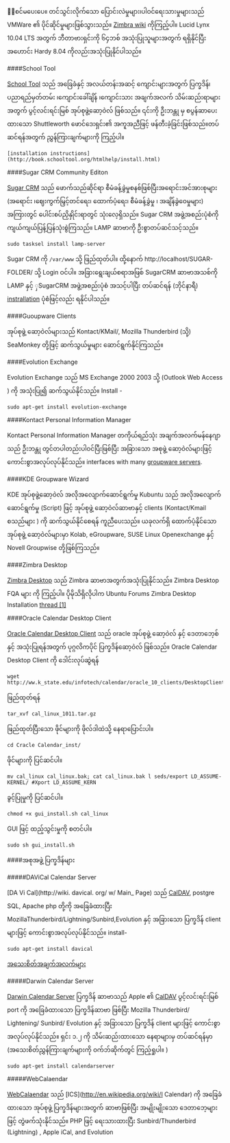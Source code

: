 ﻿�်စင်မပေးပေ။ တင်သွင်းလိုက်သော ပြောင်းလဲမှုများ၊ပါဝင်ရေးသားမှုများသည် VMWare ၏ ပိုင်ဆိုင်မှုများဖြစ်သွားသည်။  [Zimbra wiki](http://wiki.zimbra.com/wiki/Main-Page) ကိုကြည့်ပါ။ Lucid Lynx 10.04 LTS အတွက် ဘီတာဗားရှင်းကို ၆၄ဘစ် အသုံးပြုသူများအတွက် ရရှိနိုင်ပြီး အဟောင်း Hardy 8.04 ကိုလည်းအသုံးပြုနိုင်ပါသည်။

####School Tool

[School Tool](http://www.schooltool.org/) သည် အခြေခံနှင့် အလယ်တန်းအဆင့် ကျောင်းများအတွက် ပြက္ခဒိန်၊ ပညာရည်မှတ်တမ်း ၊ကျောင်းခေါ်ချိန် ၊ကျောင်းသား အချက်အလက် သိမ်းဆည်းရာများအတွက် ပွင့်လင်းရင်းမြစ် အုပ်စုဖွဲ့ဆော့ဝဲလ် ဖြစ်သည်။ ၎င်းကို ဦးဘန္တု မှ စပွန်ဆာပေးထားသော Shuttleworth ဖောင်ဒေးရှင်း၏ အကူအညီဖြင့် ဖန်တီးခဲ့ခြင်းဖြစ်သည်။တပ်ဆင်ရန်အတွက် ညွှန်ကြားချက်များကို ကြည့်ပါ။ 

	[installation instructions](http://book.schooltool.org/htmlhelp/install.html)


####Sugar CRM Community Editon

[Sugar CRM](http://www.sugarcrm.com/crm/download) သည် ဖောက်သည်ဆိုင်ရာ စီမံခန့်ခွဲမှုစနစ်ဖြစ်ပြီးအရောင်းအင်အားစုများ (အရောင်း ၊ဈေးကွက်မြှင့်တင်ရေး၊ ထောက်ပံ့ရေး၊ စီမံခန့်ခွဲမှု ၊ အချိန်ခွဲဝေမှုများ) အကြားတွင် ပေါင်းစပ်ညှိနှိုင်းရာတွင် သုံးလေ့ရှိသည်။ Sugar CRM အဖွဲ့အစည်းပုံစံကို ကျယ်ကျယ်ပြန့်ပြန်သုံးစွဲကြသည်။ LAMP ဆာဗာကို ဦးစွာတပ်ဆင်သင့်သည်။ 

	sudo tasksel install lamp-server 

Sugar CRM ကို `/var/www` သို့ ဖြည်ထုတ်ပါ။ ထို့နောက် http://localhost/SUGAR-FOLDER/ သို့ Login ဝင်ပါ။ အခြားရွေးချယ်စရာအဖြစ် SugarCRM ဆာဗာအသစ်ကို LAMP နှင့် 
ှSugarCRM အဖွဲ့အစည်းပုံစံ အသင့်ပါပြီး တပ်ဆင်ရန် (ဘိုင်နာရီ) [instrallation](http://www.sugarcrm.com/crm/download#installers) ပုံစံဖြင့်လည်း ရနိုင်ပါသည်။


####Guoupware Clients

အုပ်စုဖွဲ့ ဆော့ဝဲလ်များသည် Kontact/KMail/, Mozilla Thunderbird (သို့) SeaMonkey တို့ဖြင့် ဆက်သွယ်မှုများ ဆောင်ရွက်နိုင်ကြသည်။

####Evolution Exchange 

Evolution Exchange သည် MS  Exchange 2000 2003 သို့ (Outlook Web Access ) ကို အသုံးပြု၍ ဆက်သွယ်နိုင်သည်။ Install -

	sudo apt-get install evolution-exchange

####Kontact Personal Information Manager

Kontact Personal Information Manager တကိုယ်ရည်သုံး အချက်အလက်မန်နေဂျာသည် ဦးဘန္တု တွင်တပါတည်းပါဝင်ပြီးဖြစ်ပြီး အခြားသော အစုဖွဲ့ ဆော့ဝဲလ်များဖြင့် ကောင်းစွာအလုပ်လုပ်နိုင်သည်။ interfaces with many [groupware servers](http://kontact.kde.org/groupwareservers.php).

####KDE Groupware Wizard

KDE အုပ်စုဖွဲ့ဆော့ဝဲလ် အလိုအလျောက်ဆောင်ရွက်မှု  Kubuntu သည် အလိုအလျောက်ဆောင်ရွက်မှု (Script) ဖြင့် အုပ်စုဖွဲ့ ဆော့ဝဲလ်ဆာဗာနှင့် clients (Kontact/Kmail စသည်များ ) ကို ဆက်သွယ်နိုင်စေရန် ကူညီပေးသည်။ ယခုလက်ရှိ ထောက်ပံ့နိုင်သော အုပ်စုဖွဲ့ ဆော့ဝဲလ်များမှာ Kolab, eGroupware, SUSE Linux Openexchange နှင့် Novell Groupwise တို့ဖြစ်ကြသည်။

####Zimbra Desktop 

[Zimbra Desktop](http://www.zimbra.com/products/desktop.html) သည် Zimbra ဆာဗာအတွက်အသုံးပြုနိုင်သည်။ Zimbra Desktop FQA များ ကို ကြည့်ပါ။ ပိုမိုသိရှိလိုပါက Ubuntu Forums Zimbra Desktop Installation [thread [1]](http://ubuntuforums.org/showthread.pmp?p=10634207)

####Oracle Calendar Desktop Client

[Oracle Calendar Desktop Client](http://www.oracle.com/technology/products/cs/user_info/ocalendar/desktop_index.html) သည် oracle အုပ်စုဖွဲ့ ဆော့ဝဲလ် နှင့် ဒေတာဘေ့စ် နှင့် အသုံးပြုရန်အတွက် ပုဂ္ဂလိကပိုင် ပြက္ခဒိန်ဆော့ဝဲလ် ဖြစ်သည်။ Oracle Calendar Desktop Client ကို ဒေါင်းလုပ်ဆွဲရန် 

	wget  http://ww.k_state.edu/infotech/calendar/oracle_10_clients/DesktopClients/Linux/callinu

ဖြည်ထုတ်ရန် 

	tar_xvf cal_linux_1011.tar.gz

ဖြည်ထုတ်ပြီးသော ဖိုင်များကို ဖိုလ်ဒါထဲသို့ နေရာပြောင်းပါ။

	cd Cracle Calendar_inst/

ဖိုင်များကို ပြင်ဆင်ပါ။

	mv cal_linux cal_linux.bak; cat cal_linux.bak l seds/export LD_ASSUME-KERNEL/ #Xport LD_ASSUME_KERN

ခွင့်ပြုမှုကို ပြင်ဆင်ပါ။

	chmod +x gui_install.sh cal_linux

GUI ဖြင့် ထည့်သွင်းမှုကို စတင်ပါ။

	sudo sh gui_install.sh

####အစုအဖွဲ့ ပြက္ခဒိန်များ

#####DAViCal Calendar Server

[DA Vi Cal](http://wiki. davical. org/ w/ Main_ Page) သည် [CalDAV](http://en.wikipedia.org/wiki/CalDAV), postgre SQL, Apache php တို့ကို အခြေခံထားပြီး MozillaThunderbird/Lightning/Sunbird,Evolution နှင့် အခြားသော ပြက္ခဒိန် client များဖြင့် ကောင်းစွာအလုပ်လုပ်နိုင်သည်။ install-

	sudo apt-get install davical

[အသေးစိတ်အချက်အလက်များ](http://wiki.davical.org/w/Ubunty_Maverick)

#####Darwin Calendar Server

[Darwin Calendar Server](http://trac.calendarserver.org/) ပြက္ခဒိန် ဆာဗာသည် Apple ၏ [CalDAV](http://en.wikipedia.org/wiki/CalDAV ) ပွင့်လင်းရင်းမြစ် port ကို အခြေခံထားသော ပြက္ခဒိန်ဆာဗာ ဖြစ်ပြီး  Mozilla Thunderbird/ Lightening/ Sunbird/ Evolution နှင့် အခြားသော ပြက္ခဒိန် client များဖြင့် ကောင်းစွာအလုပ်လုပ်နိုင်သည်။ ရှင်း ၁.၂ ကို သိမ်းဆည်းထားသော နေရာများမှ တပ်ဆင်ရန်မှာ (အသေးစိတ်ညွှန်ကြားချက်များကို ဝက်ဘ်ဆိုက်တွင် ကြည့်ရှုပါ။ )

	sudo apt-get install calendarserver


#####WebCalaendar

[WebCalaendar](http://www.k5n.us/webcalaendar.php?topic=About) သည် [ICS](http://en.wikipedia.org/wiki/I Calendar) ကို အခြေခံထားသော အုပ်စုဖွဲ့ ပြက္ခဒိန်များအတွက် ဆာဗာဖြစ်ပြီး အမျိုးမျိုးသော ဒေတာဘေ့များဖြင့် တွဲဖက်သုံးနိုင်သည်။  PHP ဖြင့် ရေးသားထားပြီး Sunbird/Thunderbird
(Lightning) , Apple iCal, and Evolution 
